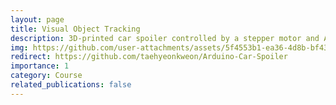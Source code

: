 ```yaml
---
layout: page
title: Visual Object Tracking
description: 3D-printed car spoiler controlled by a stepper motor and Arduino.
img: https://github.com/user-attachments/assets/5f4553b1-ea36-4d8b-bf43-28a61edd1dc6
redirect: https://github.com/taehyeonkweon/Arduino-Car-Spoiler
importance: 1
category: Course
related_publications: false
---
```

